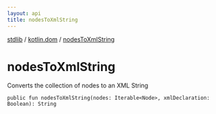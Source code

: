 ```yaml
---
layout: api
title: nodesToXmlString
---
```

[stdlib](../index.md) / [kotlin.dom](index.md) / [nodesToXmlString](nodesToXmlString.md)

# nodesToXmlString
Converts the collection of nodes to an XML String
```
public fun nodesToXmlString(nodes: Iterable<Node>, xmlDeclaration: Boolean): String
```
